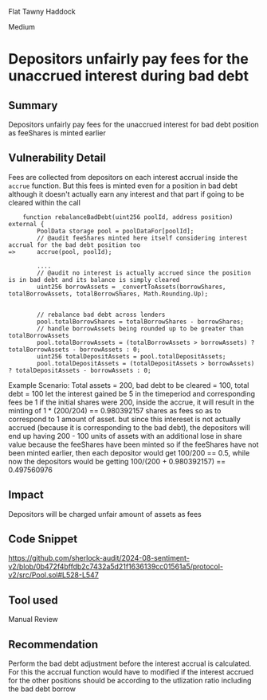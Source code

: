 Flat Tawny Haddock

Medium

# Depositors unfairly pay fees for the unaccrued interest during bad debt

## Summary
Depositors unfairly pay fees for the unaccrued interest for bad debt position as feeShares is minted earlier

## Vulnerability Detail
Fees are collected from depositors on each interest accrual inside the `accrue` function. But this fees is minted even for a position in bad debt although it doesn't actually earn any interest and that part if going to be cleared within the call
```solidity
    function rebalanceBadDebt(uint256 poolId, address position) external {
        PoolData storage pool = poolDataFor[poolId];
        // @audit feeShares minted here itself considering interest accrual for the bad debt position too
=>      accrue(pool, poolId);

        ....
        // @audit no interest is actually accrued since the position is in bad debt and its balance is simply cleared
        uint256 borrowAssets = _convertToAssets(borrowShares, totalBorrowAssets, totalBorrowShares, Math.Rounding.Up);


        // rebalance bad debt across lenders
        pool.totalBorrowShares = totalBorrowShares - borrowShares;
        // handle borrowAssets being rounded up to be greater than totalBorrowAssets
        pool.totalBorrowAssets = (totalBorrowAssets > borrowAssets) ? totalBorrowAssets - borrowAssets : 0;
        uint256 totalDepositAssets = pool.totalDepositAssets;
        pool.totalDepositAssets = (totalDepositAssets > borrowAssets) ? totalDepositAssets - borrowAssets : 0;
```

Example Scenario:
Total assets = 200, bad debt to be cleared = 100, total debt = 100
let the interest gained be 5 in the timeperiod and corresponding fees be 1
if the initial shares were 200, inside the accrue, it will result in the minting of 1 * (200/204) == 0.980392157 shares as fees so as to correspond to 1 amount of asset. but since this intereset is not actually accrued (because it is corresponding to the bad debt), the depositors will end up having 200 - 100 units of assets with an additional lose in share value because the feeShares have been minted
so if the feeShares have not been minted earlier, then each depositor would get 100/200 == 0.5, while now the depositors would be getting 100/(200 + 0.980392157) == 0.497560976
 
## Impact
Depositors will be charged unfair amount of assets as fees

## Code Snippet
https://github.com/sherlock-audit/2024-08-sentiment-v2/blob/0b472f4bffdb2c7432a5d21f1636139cc01561a5/protocol-v2/src/Pool.sol#L528-L547

## Tool used
Manual Review

## Recommendation
Perform the bad debt adjustment before the interest accrual is calculated. For this the accrual function would have to modified if the interest accrued for the other positions should be according to the utlization ratio including the bad debt borrow 